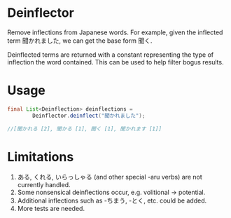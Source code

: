 # Deinflector

Remove inflections from Japanese words. For example, given the 
inflected term 聞かれました, we can get the base form 聞く. 

Deinflected terms are returned with a constant representing the type 
of inflection the word contained. This can be used to help filter 
bogus results.

# Usage

```java
final List<Deinflection> deinflections = 
        Deinflector.deinflect("聞かれました");
        
//[聞かれる [2], 聞かる [1], 聞く [1], 聞かれます [1]]
```

# Limitations

1. ある, くれる, いらっしゃる (and other special -aru verbs) are 
not currently handled.
2. Some nonsensical deinflections occur, e.g. volitional -> potential.
3. Additional inflections such as -ちまう, -とく, etc. could be added.
4. More tests are needed. 
